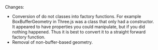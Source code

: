Changes:

- Conversion of do not classes into factory functions.  For example BoxBufferGeometry in Three.js was a class that only had a constructor.  It appeared to have properties you could manipulate, but if you did nothing happened.  Thus it is best to convert it to a straight forward factory function.
- Removal of non-buffer-based geometry.



